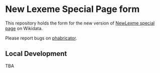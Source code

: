 # New Lexeme Special Page form

This repository holds the form for the new version of [NewLexme special page](https://www.wikidata.org/wiki/Special:NewLexeme) on Wikidata.

Please report bugs on [phabricator](https://phabricator.wikimedia.org/project/view/5674/).

## Local Development

TBA
